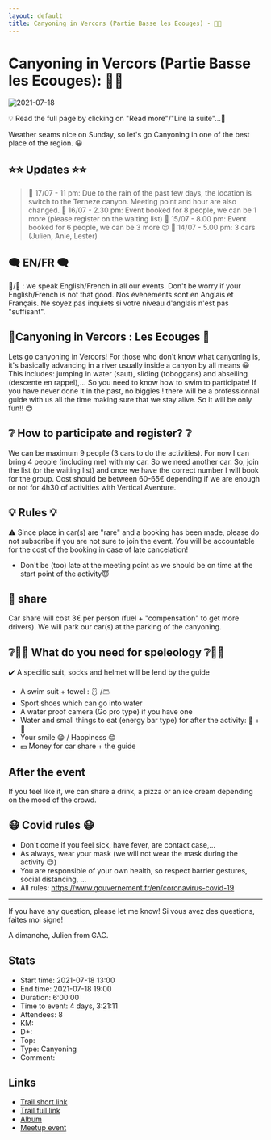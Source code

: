 ```yaml
---
layout: default
title: Canyoning in Vercors (Partie Basse les Ecouges) - 🌊🧗
---
```


# Canyoning in Vercors (Partie Basse les Ecouges): 🌊🧗

![2021-07-18](../img/orig/2021-07-18.jpg)

💡 Read the full page by clicking on "Read more"/"Lire la suite"...💜

Weather seams nice on Sunday, so let's go Canyoning in one of the best place of the region. 😀

##  ⭐⭐ Updates ⭐⭐ 
> 📅 17/07 - 11 pm: Due to the rain of the past few days, the location is switch to the Terneze canyon. Meeting point and hour are also changed.
> 📅 16/07 - 2.30 pm: Event booked for 8 people, we can be 1 more (please register on the waiting list)
> 📅 15/07 - 8.00 pm: Event booked for 6 people, we can be 3 more 😉
> 📅 14/07 - 5.00 pm: 3 cars (Julien, Anie, Lester)

##  🗨️ EN/FR 🗨️ 
🦅/🐓 : we speak English/French in all our events. Don't be worry if your English/French is not that good. Nos évènements sont en Anglais et Français. Ne soyez pas inquiets si votre niveau d'anglais n'est pas "suffisant".

##  🌊Canyoning in Vercors : Les Ecouges 🧗
Lets go canyoning in Vercors! For those who don't know what canyoning is, it's basically advancing in a river usually inside a canyon by all means 😀 This includes: jumping in water (saut), sliding (toboggans) and abseiling (descente en rappel),... So you need to know how to swim to participate! If you have never done it in the past, no biggies ! there will be a professionnal guide with us all the time making sure that we stay alive. So it will be only fun!! 😍

##  ❔ How to participate and register? ❔ 
We can be maximum 9 people (3 cars to do the activities). For now I can bring 4 people (including me) with my car. So we need another car. So, join the list (or the waiting list) and once we have the correct number I will book for the group. Cost should be between 60-65€ depending if we are enough or not for 4h30 of activities with Vertical Aventure.

##  💡 Rules 💡 
⚠️ Since place in car(s) are "rare" and a booking has been made, please do not subscribe if you are not sure to join the event. You will be accountable for the cost of the booking in case of late cancelation!
- Don't be (too) late at the meeting point as we should be on time at the start point of the activity😇

##  🚗 share 
Car share will cost 3€ per person (fuel + "compensation" to get more drivers). We will park our car(s) at the parking of the canyoning.

##  ❔🧗‍♂️ What do you need for speleology ❔🧗‍♂️ 
✔️ A specific suit, socks and helmet will be lend by the guide
- A swim suit + towel : 🩱 /🩳
- Sport shoes which can go into water
- A water proof camera (Go pro type) if you have one
- Water and small things to eat (energy bar type) for after the activity: 🍫 + 🧃
- Your smile 😁 / Happiness 😊
- 💵 Money for car share + the guide

##  After the event 
If you feel like it, we can share a drink, a pizza or an ice cream depending on the mood of the crowd.

##  😷 Covid rules 😷 
- Don't come if you feel sick, have fever, are contact case,...
- As always, wear your mask (we will not wear the mask during the activity 😉)
- You are responsible of your own health, so respect barrier gestures, social distancing, ...
- All rules: https://www.gouvernement.fr/en/coronavirus-covid-19

-----------------------
If you have any question, please let me know!
Si vous avez des questions, faites moi signe!

A dimanche,
Julien from GAC.

## Stats

- Start time: 2021-07-18 13:00
- End time: 2021-07-18 19:00
- Duration: 6:00:00
- Time to event: 4 days, 3:21:11
- Attendees: 8
- KM: 
- D+: 
- Top: 
- Type: Canyoning
- Comment: 

## Links

- [Trail short link]()
- [Trail full link]()
- [Album](https://binnette.github.io/GacImg2021/)
- [Meetup event](https://www.meetup.com/grenoble-adventure-club-english-french/events/279459816/)
